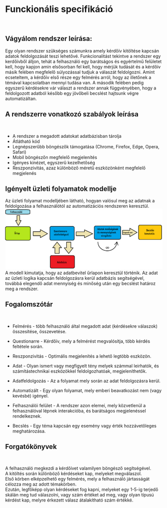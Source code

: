 <h1>Funckionális specifikáció</h1><br>

<h2>Vágyálom rendszer leírása:</h2>
Egy olyan rendszer szükséges számunkra amely kérdőív kitöltése kapcsán adatok feldolgozását teszi lehetővé.
Funkcionalitást tekintve a rendszer egy kerdőívből álljon, tehát a felhasználó egy barátságos és egyértelmű
felületet kell, hogy kapjon amin elsősorban fel kell, hogy mérjük tudását és a kérdőív másik felében megfelelő
súlyozással tudjuk a válaszát feldolgozni. Amint ecseteltem, a kérdőív első része egy felmérés arról, hogy az
illetőnek a témával kapcsolatban mennyi tudása van. A második felében pedig egyszerű kérdésekre vár választ a rendszer
annak függvényében, hogy a feldolgozott adatból később egy jövőbeli becslést hajtsunk végre automatizáltan.

<h2>A rendszerre vonatkozó szabályok leírása</h2><br>

- A rendszer a megadott adatokat adatbázisban tárolja
- Átlátható kód
- Legnépszerűbb böngészők támogatása (Chrome, Firefox, Edge, Opera, Safari)
- Mobil böngészőn megfelelő megjelenítés
- Igényes kinézet, egyszerű kezelhetőség
- Reszponzivitás, azaz különböző méretű eszközönként megfelelő megjelenés

<h2>Igényelt üzleti folyamatok modellje</h2>
Az üzleti folyamat modelljében látható, hogyan valósul meg az adatnak a feldolgozása a felhasználótól az automatizációs rendszeren keresztül.
<img src="resources/uzleti_folyamat_modell.png">
A modell kimutatja, hogy az adatbevitel űrlapon keresztül történik.
Az adat az üzleti logika kapcsán feldolgozásra kerül adatbázis segítségével, továbbá elegendő adat mennyiség és minőség után egy becslést határoz meg a rendszer.


<h2>Fogalomszótár</h2><br>

- Felmérés - több felhasználó által megadott adat (kérdésekre válaszok) összesítése, összevetése.

- Questionarre - Kérdőív, mely a felmérést megvalósítja, több kérdés feltétele során.

- Reszponzivitás - Optimális megjelenítés a lehető legtöbb eszközön.

- Adat - Olyan ismert vagy megfigyelt tény melyek számmal leirhatók, és számítástechnikai eszközökkel feldolgozhatóak, megjeleníthetők.

- Adatfeldolgozás - Az a folyamat mely során az adat feldolgozásra kerül.

- Automatizált - Egy olyan folyamat, mely emberi beavatkozást nem (vagy kevésbé) igényel.

- Felhasználói felület - A rendszer azon elemei, mely közvetlenül a felhasználóval lépnek interakcióba, és barátságos megjelenéssel rendelkeznek.

- Becslés - Egy téma kapcsán egy esemény vagy érték hozzávetőleges meghatározása.

<h2>Forgatókönyvek</h2><br>

A felhasználó megkezdi a kérdőívet valamilyen böngésző segítségével. <br>
A kitöltés során különböző kérdéseket kap, melyeket megválaszol. <br>
Első körben elképzelhető egy felmérés, mely a felhasználó jártasságát célozza meg az adott témakörben. <br>
Ezután, legfőképp olyan kérdéseket fog kapni, melyeket egy 1-5-ig terjedő skálán meg tud válaszolni, vagy szám értéket ad meg, vagy olyan típusú kérdést kap, melyre érkezett válasz átalakítható szám értékké. <br>

